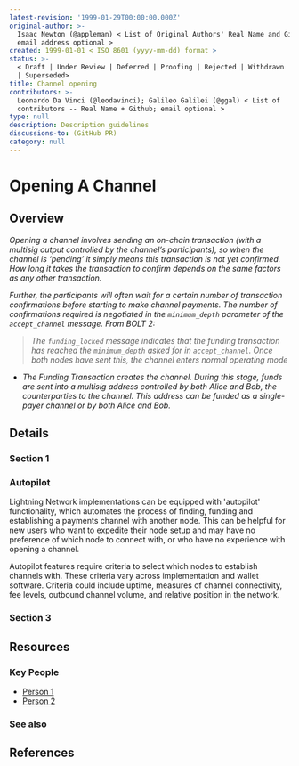 ```yaml
---
latest-revision: '1999-01-29T00:00:00.000Z'
original-author: >-
  Isaac Newton (@appleman) < List of Original Authors' Real Name and Github;
  email address optional >
created: 1999-01-01 < ISO 8601 (yyyy-mm-dd) format >
status: >-
  < Draft | Under Review | Deferred | Proofing | Rejected | Withdrawn | Accepted
  | Superseded>
title: Channel opening
contributors: >-
  Leonardo Da Vinci (@leodavinci); Galileo Galilei (@ggal) < List of
  contributors -- Real Name + Github; email optional >
type: null
description: Description guidelines
discussions-to: (GitHub PR)
category: null
---
```


# Opening A Channel

## Overview



_Opening a channel involves sending an on-chain transaction \(with a multisig output controlled by the channel’s participants\), so when the channel is ‘pending’ it simply means this transaction is not yet confirmed. How long it takes the transaction to confirm depends on the same factors as any other transaction._

_Further, the participants will often wait for a certain number of transaction confirmations before starting to make channel payments. The number of confirmations required is negotiated in the `minimum_depth` parameter of the `accept_channel` message. From BOLT 2:_

> _The `funding_locked` message indicates that the funding transaction has reached the `minimum_depth` asked for in `accept_channel`. Once both nodes have sent this, the channel enters normal operating mode_

* _The Funding Transaction creates the channel. During this stage, funds are sent into a multisig address controlled by both Alice and Bob, the counterparties to the channel. This address can be funded as a single-payer channel or by both Alice and Bob._



## Details

### Section 1

### Autopilot

Lightning Network implementations can be equipped with 'autopilot' functionality, which automates the process of finding, funding and establishing a payments channel with another node. This can be helpful for new users who want to expedite their node setup and may have no preference of which node to connect with, or who have no experience with opening a channel. 

Autopilot features require criteria to select which nodes to establish channels with. These criteria vary across implementation and wallet software. Criteria could include uptime, measures of channel connectivity, fee levels, outbound channel volume, and relative position in the network. 

### Section 3

## Resources

### Key People

* [Person 1](channel-opening.md)
* [Person 2](channel-opening.md)

### See also

## References

